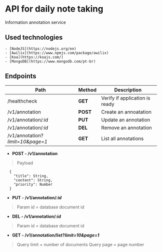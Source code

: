 # API for daily note taking

Information annotation service

## Used technologies
    - [NodeJS](https://nodejs.org/en)
    - [Awilix](https://www.npmjs.com/package/awilix)
    - [Koa](https://koajs.com/)
    - [MongoDB](https://www.mongodb.com/pt-br)

## Endpoints

|Path|Method|Description|
|---|---|---|
|/healthcheck|**GET**|Verify if application is ready|
|/v1/annotation|**POST**|Create an annoatation|
|/v1/annotation/_:id_|**PUT**|Update an annotation|
|/v1/annotation/_:id_|**DEL**|Remove an annotation|
|/v1/annotation?_limit=10&page=1_|**GET**|List all annotations|

  - **POST - /v1/annotation**
  > Payload
  ```
    { 
      "title": String,
      "content": String,
      "priority": Number
    }
  ```

  - **PUT - /v1/annotation/_:id_**
  > Param id = database document id
  
  - **DEL - /v1/annotation/_:id_**
  > Param id = database document id

  - **GET - /v1/annotation/list?_limit=10&page=1_**
  > Query limit = number of documents
  > Query page = page number
